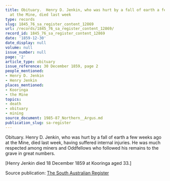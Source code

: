 ```yaml
---
title: Obituary.  Henry D. Jenkin, who was hurt by a fall of earth a few weeks ago
  at the Mine, died last week
type: records
slug: 1845_76_sa_register_content_12869
url: /records/1845_76_sa_register_content_12869/
record_id: 1845_76_sa_register_content_12869
date: '1859-12-30'
date_display: null
volume: null
issue_number: null
page: '2'
article_type: obituary
issue_reference: 30 December 1859, page 2
people_mentioned:
- Henry D. Jenkin
- Henry Jenkin
places_mentioned:
- Kooringa
- the Mine
topics:
- death
- obituary
- mining
source_document: 1985-87_Northern__Argus.md
publication_slug: sa-register
---
```


Obituary.  Henry D. Jenkin, who was hurt by a fall of earth a few weeks ago at the Mine, died last week, having suffered internal injuries.  He was much respected among miners and Oddfellows who followed his remains to the grave in great numbers.

[Henry Jenkin died 18 December 1859 at Kooringa aged 33.]

Source publication: [The South Australian Register](/publications/sa-register/)
